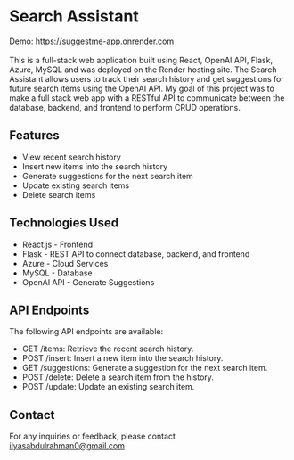 # Search Assistant
Demo: https://suggestme-app.onrender.com <br />
<br />
This is a full-stack web application built using React, OpenAI API, Flask, Azure, MySQL and was deployed on the Render hosting site. 
The Search Assistant allows users to track their search history and get 
suggestions for future search items using the OpenAI API. My goal of this project was to make a full stack web app with a 
RESTful API to communicate between the database, backend, and frontend to perform CRUD operations.

## Features
* View recent search history
* Insert new items into the search history
* Generate suggestions for the next search item
* Update existing search items
* Delete search items

## Technologies Used
* React.js - Frontend
* Flask - REST API to connect database, backend, and frontend
* Azure - Cloud Services
* MySQL - Database
* OpenAI API - Generate Suggestions

## API Endpoints
The following API endpoints are available:

* GET /items: Retrieve the recent search history.
* POST /insert: Insert a new item into the search history.
* GET /suggestions: Generate a suggestion for the next search item.
* POST /delete: Delete a search item from the history.
* POST /update: Update an existing search item.

## Contact
For any inquiries or feedback, please contact ilyasabdulrahman0@gmail.com
